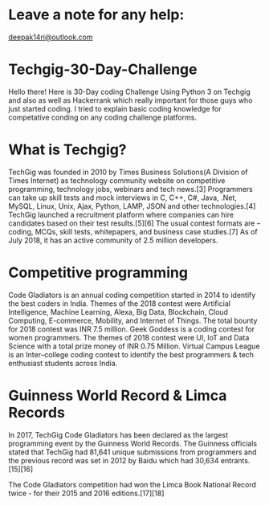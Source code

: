 # Leave a note for any help:
deepak14ri@outlook.com

# Techgig-30-Day-Challenge
Hello there! Here is 30-Day  coding Challenge Using Python 3 on Techgig and also as well as Hackerrank which really important for those guys who just started coding. I tried to explain basic coding knowledge for competative conding on any coding challenge platforms.


# What is Techgig?

TechGig was founded in 2010 by Times Business Solutions(A Division of Times Internet) as technology community website on competitive programming, technology jobs, webinars and tech news.[3] Programmers can take up skill tests and mock interviews in C, C++, C#, Java, .Net, MySQL, Linux, Unix, Ajax, Python, LAMP, JSON and other technologies.[4] TechGig launched a recruitment platform where companies can hire candidates based on their test results.[5][6] The usual contest formats are – coding, MCQs, skill tests, whitepapers, and business case studies.[7] As of July 2018, it has an active community of 2.5 million developers.

# Competitive programming

   Code Gladiators is an annual coding competition started in 2014 to identify the best coders in India. Themes of the 2018 contest were Artificial Intelligence, Machine Learning, Alexa, Big Data, Blockchain, Cloud Computing, E-commerce, Mobility, and Internet of Things. The total bounty for 2018 contest was INR 7.5 million.
    Geek Goddess is a coding contest for women programmers. The themes of 2018 contest were UI, IoT and Data Science with a total prize money of INR 0.75 Million.
    Virtual Campus League is an Inter–college coding contest to identify the best programmers & tech enthusiast students across India.

# Guinness World Record & Limca Records

In 2017, TechGig Code Gladiators has been declared as the largest programming event by the Guinness World Records. The Guinness officials stated that TechGig had 81,641 unique submissions from programmers and the previous record was set in 2012 by Baidu which had 30,634 entrants.[15][16]

The Code Gladiators competition had won the Limca Book National Record twice - for their 2015 and 2016 editions.[17][18] 
